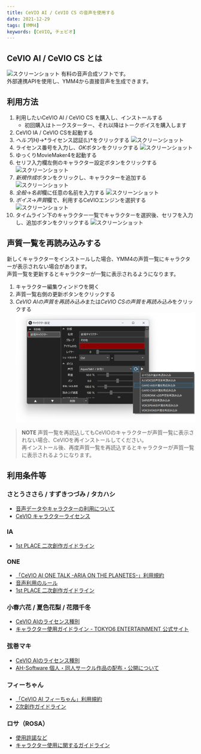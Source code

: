 ```yaml
---
title: CeVIO AI / CeVIO CS の音声を使用する
date: 2021-12-29
tags: [YMM4]
keywords: [CeVIO, チェビオ]
---
```

## CeVIO AI / CeVIO CS とは
![スクリーンショット](CeVIOを使用する_5641.png)
有料の音声合成ソフトです。  
外部連携APIを使用し、YMM4から直接音声を生成できます。

<CeVIOCards limit="10"/>

## 利用方法
1. 利用したいCeVIO AI / CeVIO CS を購入し、インストールする
    - 初回購入はトークスターター、それ以降はトークボイスを購入します
1. CeVIO IA / CeVIO CSを起動する
1. *ヘルプ(H)*→*ライセンス認証(L)*をクリックする
![スクリーンショット](CeVIOを使用する_0037.png)
1. ライセンス番号を入力し、*OK*ボタンをクリックする
![スクリーンショット](CeVIOを使用する_0402.png)
1. ゆっくりMovieMaker4を起動する
1. セリフ入力欄左側のキャラクター設定ボタンをクリックする
![スクリーンショット](CeVIOを使用する_3217.png)
1. *新規作成*ボタンをクリックし、キャラクターを追加する
![スクリーンショット](CeVIOを使用する_3412.png)
1. *全般*→*名前*欄に任意の名前を入力する
![スクリーンショット](CeVIOを使用する_3523.png)
1. *ボイス*→*声質*欄で、利用するCeVIOエンジンを選択する
![スクリーンショット](CeVIOを使用する_3752.png)
1. タイムライン下のキャラクター一覧でキャラクターを選択後、セリフを入力し、追加ボタンをクリックする
![スクリーンショット](CeVIOを使用する_3911.png)

## 声質一覧を再読み込みする
新しくキャラクターをインストールした場合、YMM4の声質一覧にキャラクターが表示されない場合があります。  
声質一覧を更新するとキャラクターが一覧に表示されるようになります。
1. キャラクター編集ウィンドウを開く
1. 声質一覧右側の更新ボタンをクリックする
1. *CeVIO AIの声質を再読み込み*または*CeVIO CSの声質を再読み込み*をクリックする
![スクリーンショット](CeVIOを使用する_0010.png)

> **NOTE**
> 声質一覧を再読込してもCeVIOのキャラクターが声質一覧に表示されない場合、CeVIOを再インストールしてください。  
> 再インストール後、再度声質一覧を再読込するとキャラクターが声質一覧に表示されるようになります。

## 利用条件等
### さとうささら / すずきつづみ / タカハシ
- [音声データやキャラクターの利用について](https://cevio.jp/commercial/)
- [CeVIO キャラクターライセンス](https://cevio.jp/cevio_character_licence/)

### IA
- [1st PLACE ⼆次創作ガイドライン](https://1stplace.co.jp/contact/voice_character_rule.pdf)

### ONE
- [「CeVIO AI ONE TALK -ARIA ON THE PLANETES-」利用規約](https://www.techno-speech-products.com/cevio-ai-one-talk-terms)
- [音声利用のルール](https://1stplace.co.jp/original/software/cevio/voice_rule.pdf)
- [1st PLACE ⼆次創作ガイドライン](https://1stplace.co.jp/contact/voice_character_rule.pdf)

### 小春六花 / 夏色花梨 / 花隈千冬
- [CeVIO AIのライセンス種別](https://www.ah-soft.com/commercial/cevio/)
- [キャラクター使用ガイドライン - TOKYO6 ENTERTAINMENT 公式サイト](https://tokyo6.tokyo/guidelines/)

### 弦巻マキ
- [CeVIO AIのライセンス種別](https://www.ah-soft.com/commercial/cevio/)
- [AH-Software 個人・同人サークル作品の配布・公開について](https://www.ah-soft.com/licensee/)

### フィーちゃん
- [「CeVIO AI フィーちゃん」利用規約](https://www.techno-speech-products.com/cevio-ai-fee-chan-talk-terms)
- [2次創作ガイドライン](http://info.u-stella.co.jp/fanfiction-guideline/)

### ロサ（ROSA）
- [使用許諾など](https://www.ssw.co.jp/products/talk/cevio_rosa/license.html)
- [キャラクター使用に関するガイドライン](https://www.ssw.co.jp/products/talk/cevio_rosa/c_guide.html)
